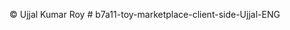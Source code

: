 ©️ Ujjal Kumar Roy
#   b 7 a 1 1 - t o y - m a r k e t p l a c e - c l i e n t - s i d e - U j j a l - E N G  
 